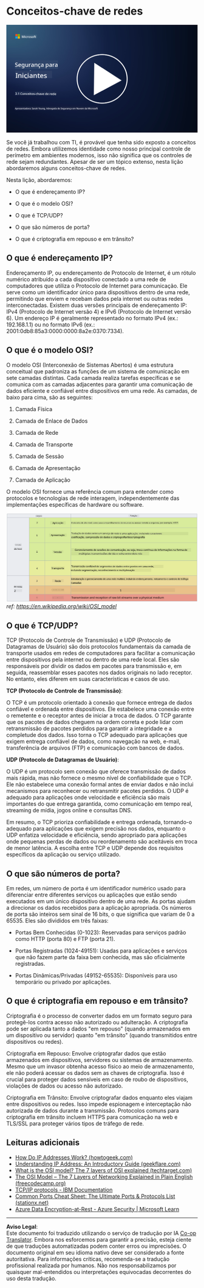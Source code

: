 <!--
CO_OP_TRANSLATOR_METADATA:
{
  "original_hash": "252724eceeb183fb9018f88c5e1a3f0c",
  "translation_date": "2025-09-03T22:03:31+00:00",
  "source_file": "3.1 Networking key concepts.md",
  "language_code": "br"
}
-->
# Conceitos-chave de redes

[![Assista ao vídeo](../../translated_images/3-1_placeholder.4175b570caca311e2bfc7e19ab9e1f14144b17af49b128ea998c2a7211f49795.br.png)](https://learn-video.azurefd.net/vod/player?id=1d8606a8-8357-4dae-8b8f-0a13c3fddd7a)

Se você já trabalhou com TI, é provável que tenha sido exposto a conceitos de redes. Embora utilizemos identidade como nosso principal controle de perímetro em ambientes modernos, isso não significa que os controles de rede sejam redundantes. Apesar de ser um tópico extenso, nesta lição abordaremos alguns conceitos-chave de redes.

Nesta lição, abordaremos:

 - O que é endereçamento IP?
   
 - O que é o modelo OSI?

 

 - O que é TCP/UDP?

   
 

 - O que são números de porta?

   
  

 - O que é criptografia em repouso e em trânsito?

## O que é endereçamento IP?

Endereçamento IP, ou endereçamento de Protocolo de Internet, é um rótulo numérico atribuído a cada dispositivo conectado a uma rede de computadores que utiliza o Protocolo de Internet para comunicação. Ele serve como um identificador único para dispositivos dentro de uma rede, permitindo que enviem e recebam dados pela internet ou outras redes interconectadas. Existem duas versões principais de endereçamento IP: IPv4 (Protocolo de Internet versão 4) e IPv6 (Protocolo de Internet versão 6). Um endereço IP é geralmente representado no formato IPv4 (ex.: 192.168.1.1) ou no formato IPv6 (ex.: 2001:0db8:85a3:0000:0000:8a2e:0370:7334).

## O que é o modelo OSI?

O modelo OSI (Interconexão de Sistemas Abertos) é uma estrutura conceitual que padroniza as funções de um sistema de comunicação em sete camadas distintas. Cada camada realiza tarefas específicas e se comunica com as camadas adjacentes para garantir uma comunicação de dados eficiente e confiável entre dispositivos em uma rede. As camadas, de baixo para cima, são as seguintes:

 1. Camada Física
    
 
 2. Camada de Enlace de Dados

    
    

 1. Camada de Rede

    
   

 1. Camada de Transporte

    

 1. Camada de Sessão

    
   

 1. Camada de Apresentação

    
    

 1. Camada de Aplicação

O modelo OSI fornece uma referência comum para entender como protocolos e tecnologias de rede interagem, independentemente das implementações específicas de hardware ou software.

![image](../../translated_images/osilayers.3489744e4715f50913c8f8cfe8deaccdcee6b0642bb18344496faed0abb58051.br.png)
_ref: https://en.wikipedia.org/wiki/OSI_model_

## O que é TCP/UDP?

TCP (Protocolo de Controle de Transmissão) e UDP (Protocolo de Datagramas de Usuário) são dois protocolos fundamentais da camada de transporte usados em redes de computadores para facilitar a comunicação entre dispositivos pela internet ou dentro de uma rede local. Eles são responsáveis por dividir os dados em pacotes para transmissão e, em seguida, reassemblar esses pacotes nos dados originais no lado receptor. No entanto, eles diferem em suas características e casos de uso.

**TCP (Protocolo de Controle de Transmissão)**:

O TCP é um protocolo orientado à conexão que fornece entrega de dados confiável e ordenada entre dispositivos. Ele estabelece uma conexão entre o remetente e o receptor antes de iniciar a troca de dados. O TCP garante que os pacotes de dados cheguem na ordem correta e pode lidar com retransmissão de pacotes perdidos para garantir a integridade e a completude dos dados. Isso torna o TCP adequado para aplicações que exigem entrega confiável de dados, como navegação na web, e-mail, transferência de arquivos (FTP) e comunicação com bancos de dados.

**UDP (Protocolo de Datagramas de Usuário)**:

O UDP é um protocolo sem conexão que oferece transmissão de dados mais rápida, mas não fornece o mesmo nível de confiabilidade que o TCP. Ele não estabelece uma conexão formal antes de enviar dados e não inclui mecanismos para reconhecer ou retransmitir pacotes perdidos. O UDP é adequado para aplicações onde velocidade e eficiência são mais importantes do que entrega garantida, como comunicação em tempo real, streaming de mídia, jogos online e consultas DNS.

Em resumo, o TCP prioriza confiabilidade e entrega ordenada, tornando-o adequado para aplicações que exigem precisão nos dados, enquanto o UDP enfatiza velocidade e eficiência, sendo apropriado para aplicações onde pequenas perdas de dados ou reordenamento são aceitáveis em troca de menor latência. A escolha entre TCP e UDP depende dos requisitos específicos da aplicação ou serviço utilizado.

## O que são números de porta?

Em redes, um número de porta é um identificador numérico usado para diferenciar entre diferentes serviços ou aplicações que estão sendo executados em um único dispositivo dentro de uma rede. As portas ajudam a direcionar os dados recebidos para a aplicação apropriada. Os números de porta são inteiros sem sinal de 16 bits, o que significa que variam de 0 a 65535. Eles são divididos em três faixas:

- Portas Bem Conhecidas (0-1023): Reservadas para serviços padrão como HTTP (porta 80) e FTP (porta 21).

- Portas Registradas (1024-49151): Usadas para aplicações e serviços que não fazem parte da faixa bem conhecida, mas são oficialmente registradas.

- Portas Dinâmicas/Privadas (49152-65535): Disponíveis para uso temporário ou privado por aplicações.

## O que é criptografia em repouso e em trânsito?

Criptografia é o processo de converter dados em um formato seguro para protegê-los contra acesso não autorizado ou adulteração. A criptografia pode ser aplicada tanto a dados "em repouso" (quando armazenados em um dispositivo ou servidor) quanto "em trânsito" (quando transmitidos entre dispositivos ou redes).

Criptografia em Repouso: Envolve criptografar dados que estão armazenados em dispositivos, servidores ou sistemas de armazenamento. Mesmo que um invasor obtenha acesso físico ao meio de armazenamento, ele não poderá acessar os dados sem as chaves de criptografia. Isso é crucial para proteger dados sensíveis em caso de roubo de dispositivos, violações de dados ou acesso não autorizado.

Criptografia em Trânsito: Envolve criptografar dados enquanto eles viajam entre dispositivos ou redes. Isso impede espionagem e interceptação não autorizada de dados durante a transmissão. Protocolos comuns para criptografia em trânsito incluem HTTPS para comunicação na web e TLS/SSL para proteger vários tipos de tráfego de rede.

## Leituras adicionais
- [How Do IP Addresses Work? (howtogeek.com)](https://www.howtogeek.com/341307/how-do-ip-addresses-work/)
- [Understanding IP Address: An Introductory Guide (geekflare.com)](https://geekflare.com/understanding-ip-address/)
- [What is the OSI model? The 7 layers of OSI explained (techtarget.com)](https://www.techtarget.com/searchnetworking/definition/OSI)
- [The OSI Model – The 7 Layers of Networking Explained in Plain English (freecodecamp.org)](https://www.freecodecamp.org/news/osi-model-networking-layers-explained-in-plain-english/)
- [TCP/IP protocols - IBM Documentation](https://www.ibm.com/docs/en/aix/7.3?topic=protocol-tcpip-protocols)
- [Common Ports Cheat Sheet: The Ultimate Ports & Protocols List (stationx.net)](https://www.stationx.net/common-ports-cheat-sheet/)
- [Azure Data Encryption-at-Rest - Azure Security | Microsoft Learn](https://learn.microsoft.com/azure/security/fundamentals/encryption-atrest?WT.mc_id=academic-96948-sayoung)

---

**Aviso Legal**:  
Este documento foi traduzido utilizando o serviço de tradução por IA [Co-op Translator](https://github.com/Azure/co-op-translator). Embora nos esforcemos para garantir a precisão, esteja ciente de que traduções automatizadas podem conter erros ou imprecisões. O documento original em seu idioma nativo deve ser considerado a fonte autoritativa. Para informações críticas, recomenda-se a tradução profissional realizada por humanos. Não nos responsabilizamos por quaisquer mal-entendidos ou interpretações equivocadas decorrentes do uso desta tradução.